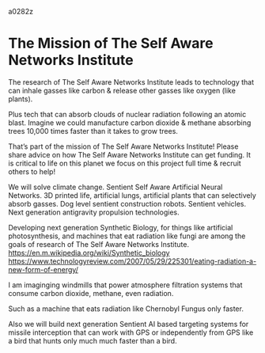 a0282z

# The Mission of The Self Aware Networks Institute

The research of The Self Aware Networks Institute leads to technology that can inhale gasses like carbon & release other gasses like oxygen (like plants). 

Plus tech that can absorb clouds of nuclear radiation following an atomic blast. Imagine we could manufacture carbon dioxide & methane absorbing trees 10,000 times faster than it takes to grow trees.

That’s part of the mission of The Self Aware Networks Institute! Please share advice on how The Self Aware Networks Institute can get 
funding. It is critical to life on this planet we focus on this project full time & recruit others to help!

We will solve climate change. Sentient Self Aware Artificial Neural Networks. 3D printed life, artificial lungs, artificial plants that can selectively absorb gasses. Dog level sentient construction robots. Sentient vehicles. Next generation antigravity propulsion technologies.

Developing next generation Synthetic Biology, for things like artificial photosynthesis, and machines that eat radiation like fungi are among the goals of research of The Self Aware Networks Institute.
https://en.m.wikipedia.org/wiki/Synthetic_biology
https://www.technologyreview.com/2007/05/29/225301/eating-radiation-a-new-form-of-energy/

I am imaginging windmills that power atmosphere filtration systems that consume carbon dioxide, methane, even radiation.

Such as a machine that eats radiation like Chernobyl Fungus only faster.

Also we will build next generation Sentient AI based targeting systems for missile interception that can work with GPS or independently from GPS like a bird that hunts only much much faster than a bird.
